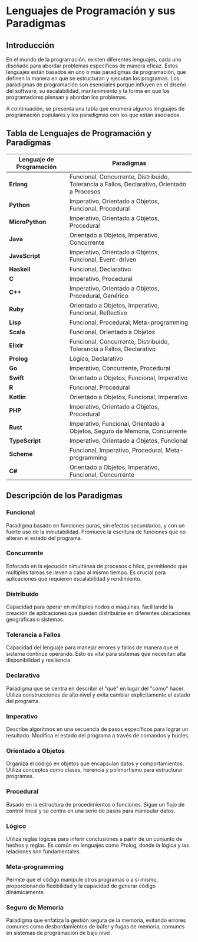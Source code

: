 
# Lenguajes de Programación y sus Paradigmas

## Introducción

En el mundo de la programación, existen diferentes lenguajes, cada uno diseñado para abordar problemas específicos de manera eficaz. Estos lenguajes están basados en uno o más paradigmas de programación, que definen la manera en que se estructuran y ejecutan los programas. Los paradigmas de programación son esenciales porque influyen en el diseño del software, su escalabilidad, mantenimiento y la forma en que los programadores piensan y abordan los problemas.

A continuación, se presenta una tabla que enumera algunos lenguajes de programación populares y los paradigmas con los que están asociados.

## Tabla de Lenguajes de Programación y Paradigmas

| **Lenguaje de Programación** | **Paradigmas**                                      |
|------------------------------|-----------------------------------------------------|
| **Erlang**                   | Funcional, Concurrente, Distribuido, Tolerancia a Fallos, Declarativo, Orientado a Procesos |
| **Python**                   | Imperativo, Orientado a Objetos, Funcional, Procedural |
| **MicroPython**              | Imperativo, Orientado a Objetos, Procedural         |
| **Java**                     | Orientado a Objetos, Imperativo, Concurrente        |
| **JavaScript**               | Imperativo, Orientado a Objetos, Funcional, Event-driven |
| **Haskell**                  | Funcional, Declarativo                              |
| **C**                        | Imperativo, Procedural                              |
| **C++**                      | Imperativo, Orientado a Objetos, Procedural, Genérico |
| **Ruby**                     | Orientado a Objetos, Imperativo, Funcional, Reflectivo |
| **Lisp**                     | Funcional, Procedural, Meta-programming             |
| **Scala**                    | Funcional, Orientado a Objetos                      |
| **Elixir**                   | Funcional, Concurrente, Distribuido, Tolerancia a Fallos, Declarativo |
| **Prolog**                   | Lógico, Declarativo                                 |
| **Go**                       | Imperativo, Concurrente, Procedural                 |
| **Swift**                    | Orientado a Objetos, Funcional, Imperativo          |
| **R**                        | Funcional, Procedural                               |
| **Kotlin**                   | Orientado a Objetos, Funcional, Imperativo          |
| **PHP**                      | Imperativo, Orientado a Objetos, Procedural         |
| **Rust**                     | Imperativo, Funcional, Orientado a Objetos, Seguro de Memoria, Concurrente |
| **TypeScript**               | Imperativo, Orientado a Objetos, Funcional          |
| **Scheme**                   | Funcional, Imperativo, Procedural, Meta-programming |
| **C#**                       | Orientado a Objetos, Imperativo, Funcional, Concurrente |

## Descripción de los Paradigmas

### Funcional
Paradigma basado en funciones puras, sin efectos secundarios, y con un fuerte uso de la inmutabilidad. Promueve la escritura de funciones que no alteran el estado del programa.

### Concurrente
Enfocado en la ejecución simultánea de procesos o hilos, permitiendo que múltiples tareas se lleven a cabo al mismo tiempo. Es crucial para aplicaciones que requieren escalabilidad y rendimiento.

### Distribuido
Capacidad para operar en múltiples nodos o máquinas, facilitando la creación de aplicaciones que pueden distribuirse en diferentes ubicaciones geográficas o sistemas.

### Tolerancia a Fallos
Capacidad del lenguaje para manejar errores y fallos de manera que el sistema continúe operando. Esto es vital para sistemas que necesitan alta disponibilidad y resiliencia.

### Declarativo
Paradigma que se centra en describir el "qué" en lugar del "cómo" hacer. Utiliza construcciones de alto nivel y evita cambiar explícitamente el estado del programa.

### Imperativo
Describe algoritmos en una secuencia de pasos específicos para lograr un resultado. Modifica el estado del programa a través de comandos y bucles.

### Orientado a Objetos
Organiza el código en objetos que encapsulan datos y comportamientos. Utiliza conceptos como clases, herencia y polimorfismo para estructurar programas.

### Procedural
Basado en la estructura de procedimientos o funciones. Sigue un flujo de control lineal y se centra en una serie de pasos para manipular datos.

### Lógico
Utiliza reglas lógicas para inferir conclusiones a partir de un conjunto de hechos y reglas. Es común en lenguajes como Prolog, donde la lógica y las relaciones son fundamentales.

### Meta-programming
Permite que el código manipule otros programas o a sí mismo, proporcionando flexibilidad y la capacidad de generar código dinámicamente.

### Seguro de Memoria
Paradigma que enfatiza la gestión segura de la memoria, evitando errores comunes como desbordamientos de búfer y fugas de memoria, comunes en sistemas de programación de bajo nivel.

